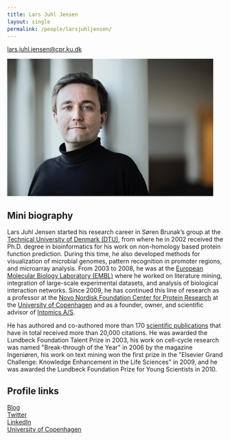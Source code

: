 ```yaml
---
title: Lars Juhl Jensen
layout: single
permalink: /people/larsjuhljensen/
---
```

lars.juhl.jensen@cpr.ku.dk

![Photo of Lars Juhl Jensen](people_larsjuhljensen_big.jpg)  

## Mini biography

Lars Juhl Jensen started his research career in Søren Brunak’s group at the [Technical University of Denmark (DTU)](http://www.dtu.dk/), from where he in 2002 received the Ph.D. degree in bioinformatics for his work on non-homology based protein function prediction. During this time, he also developed methods for visualization of microbial genomes, pattern recognition in promoter regions, and microarray analysis. From 2003 to 2008, he was at the [European Molecular Biology Laboratory (EMBL)](https://www.embl.de/) where he worked on literature mining, integration of large-scale experimental datasets, and analysis of biological interaction networks. Since 2009, he has continued this line of research as a professor at the [Novo Nordisk Foundation Center for Protein Research](http://www.cpr.ku.dk/) at the [University of Copenhagen](http://www.ku.dk/) and as a founder, owner, and scientific advisor of [Intomics A/S](https://www.intomics.com/).

He has authored and co-authored more than 170 [scientific publications](/publications/) that have in total received more than 20,000 citations. He was awarded the Lundbeck Foundation Talent Prize in 2003, his work on cell-cycle research was named "Break-through of the Year" in 2006 by the magazine Ingeniøren, his work on text mining won the first prize in the "Elsevier Grand Challenge: Knowledge Enhancement in the Life Sciences" in 2009, and he was awarded the Lundbeck Foundation Prize for Young Scientists in 2010.

## Profile links

[Blog](https://larsjuhljensen.wordpress.com/)  
[Twitter](https://twitter.com/larsjuhljensen)  
[LinkedIn](https://www.linkedin.com/in/larsjuhljensen/)  
[University of Copenhagen](http://www.cpr.ku.dk/staff/cnb/?pure=en/persons/343848)
